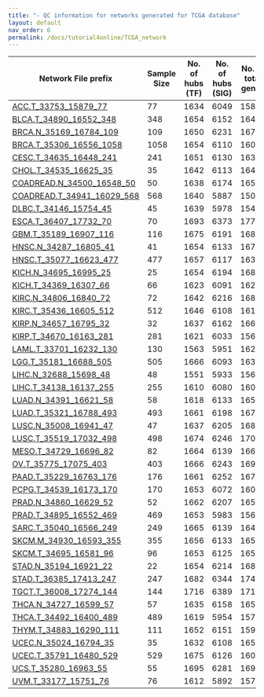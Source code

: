 ```yaml
---
title: "- QC information for networks generated for TCGA database"
layout: default
nav_order: 6
permalink: /docs/tutorial4online/TCGA_network
---
```

| Network File prefix                                                             | Sample Size | No. of hubs (TF) | No. of hubs (SIG) | No. of total genes | No. of edges |
|---------------------------------------------------------------------------------|-------------|------------------|-------------------|--------------------|--------------|
|[ACC.T_33753_15879_77](TCGA_network_QC/ACC.T_33753_15879_77netQC.html)|77|1634|6049|15879|2678153
|[BLCA.T_34890_16552_348](TCGA_network_QC/BLCA.T_34890_16552_348netQC.html)| 348 |1654|6152|16420|1153515
|[BRCA.N_35169_16784_109](TCGA_network_QC/BRCA.N_35169_16784_109netQC.html)| 109 |1650|6231|16768|1410937
|[BRCA.T_35306_16556_1058](TCGA_network_QC/BRCA.T_35306_16556_1058netQC.html)| 1058 |1654|6110|16090|701060
|[CESC.T_34635_16448_241](TCGA_network_QC/CESC.T_34635_16448_241netQC.html)| 241 |1651|6130|16398|1495925
|[CHOL.T_34535_16625_35](TCGA_network_QC/CHOL.T_34535_16625_35netQC.html)| 35 |1642|6113|16473|595519
|[COADREAD.N_34500_16548_50](TCGA_network_QC/COADREAD.N_34500_16548_50netQC.html)| 50 |1638|6174|16502|965465
|[COADREAD.T_34941_16029_568](TCGA_network_QC/COADREAD.T_34941_16029_568netQC.html)| 568 |1640|5887|15065|568255
|[DLBC.T_34146_15754_45](TCGA_network_QC/DLBC.T_34146_15754_45netQC.html)| 45 |1639|5978|15487|610360
|[ESCA.T_36407_17732_70](TCGA_network_QC/ESCA.T_36407_17732_70netQC.html)| 70 |1693|6373|17721|1728755
|[GBM.T_35189_16907_116](TCGA_network_QC/GBM.T_35189_16907_116netQC.html)| 116 |1675|6191|16899|2081008
|[HNSC.N_34287_16805_41](TCGA_network_QC/HNSC.N_34287_16805_41netQC.html)| 41 |1654|6133|16733|952649
|[HNSC.T_35077_16623_477](TCGA_network_QC/HNSC.T_35077_16623_477netQC.html)| 477 |1657|6117|16369|993816
|[KICH.N_34695_16995_25](TCGA_network_QC/KICH.N_34695_16995_25netQC.html)| 25 |1654|6194|16870|836699
|[KICH.T_34369_16307_66](TCGA_network_QC/KICH.T_34369_16307_66netQC.html)| 66 |1623|6091|16285|1218200
|[KIRC.N_34806_16840_72](TCGA_network_QC/KIRC.N_34806_16840_72netQC.html)| 72 |1642|6216|16826|1291690
|[KIRC.T_35436_16605_512](TCGA_network_QC/KIRC.T_35436_16605_512netQC.html)| 512 |1646|6108|16105|725352
|[KIRP.N_34657_16795_32](TCGA_network_QC/KIRP.N_34657_16795_32netQC.html)| 32 |1637|6162|16669|740083
|[KIRP.T_34670_16163_281](TCGA_network_QC/KIRP.T_34670_16163_281netQC.html)| 281 |1621|6033|15664|780254
|[LAML.T_33701_16232_130](TCGA_network_QC/LAML.T_33701_16232_130netQC.html)| 130 |1563|5951|16213|2011399
|[LGG.T_35181_16688_505](TCGA_network_QC/LGG.T_35181_16688_505netQC.html)| 505 |1666|6093|16361|798548
|[LIHC.N_32688_15698_48](TCGA_network_QC/LIHC.N_32688_15698_48netQC.html)| 48 |1551|5933|15645|918499
|[LIHC.T_34138_16137_255](TCGA_network_QC/LIHC.T_34138_16137_255netQC.html)| 255 |1610|6080|16039|1162974
|[LUAD.N_34391_16621_58](TCGA_network_QC/LUAD.N_34391_16621_58netQC.html)| 58 |1618|6133|16590|1213383
|[LUAD.T_35321_16788_493](TCGA_network_QC/LUAD.T_35321_16788_493netQC.html)| 493 |1661|6198|16713|1069901
|[LUSC.N_35008_16941_47](TCGA_network_QC/LUSC.N_35008_16941_47netQC.html)| 47 |1637|6205|16877|1034058
|[LUSC.T_35519_17032_498](TCGA_network_QC/LUSC.T_35519_17032_498netQC.html)| 498 |1674|6246|17014|1511084
|[MESO.T_34729_16696_82](TCGA_network_QC/MESO.T_34729_16696_82netQC.html)| 82 |1664|6139|16693|1750719
|[OV.T_35775_17075_403](TCGA_network_QC/OV.T_35775_17075_403netQC.html)| 403 |1666|6243|16983|1171973
|[PAAD.T_35229_16763_176](TCGA_network_QC/PAAD.T_35229_16763_176netQC.html)| 176 |1661|6252|16725|1299578
|[PCPG.T_34539_16173_170](TCGA_network_QC/PCPG.T_34539_16173_170netQC.html)| 170 |1653|6072|16015|1047047
|[PRAD.N_34860_16629_52](TCGA_network_QC/PRAD.N_34860_16629_52netQC.html)| 52 |1662|6207|16574|1037788
|[PRAD.T_34895_16552_469](TCGA_network_QC/PRAD.T_34895_16552_469netQC.html)| 469 |1653|5983|15617|565336
|[SARC.T_35040_16566_249](TCGA_network_QC/SARC.T_35040_16566_249netQC.html)| 249 |1665|6139|16485|1358015
|[SKCM.M_34930_16593_355](TCGA_network_QC/SKCM.M_34930_16593_355netQC.html)| 355 |1656|6133|16570|1537624
|[SKCM.T_34695_16581_96](TCGA_network_QC/SKCM.T_34695_16581_96netQC.html)| 96 |1653|6125|16571|1617019
|[STAD.N_35194_16921_22](TCGA_network_QC/STAD.N_35194_16921_22netQC.html)| 22 |1654|6214|16850|2686623
|[STAD.T_36385_17413_247](TCGA_network_QC/STAD.T_36385_17413_247netQC.html)| 247 |1682|6344|17408|1826747
|[TGCT.T_36008_17274_144](TCGA_network_QC/TGCT.T_36008_17274_144netQC.html)| 144 |1716|6389|17173|1208686
|[THCA.N_34727_16599_57](TCGA_network_QC/THCA.N_34727_16599_57netQC.html)| 57 |1635|6158|16554|1135046
|[THCA.T_34492_16400_489](TCGA_network_QC/THCA.T_34492_16400_489netQC.html)| 489 |1619|5954|15716|648107
|[THYM.T_34883_16290_111](TCGA_network_QC/THYM.T_34883_16290_111netQC.html)| 111 |1652|6151|15905|857301
|[UCEC.N_35024_16794_35](TCGA_network_QC/UCEC.N_35024_16794_35netQC.html)| 35 |1632|6108|16588|760476
|[UCEC.T_35791_16480_529](TCGA_network_QC/UCEC.T_35791_16480_529netQC.html)| 529 |1675|6126|16031|822108
|[UCS.T_35280_16963_55](TCGA_network_QC/UCS.T_35280_16963_55netQC.html)| 55 |1695|6281|16922|1022125
|[UVM.T_33177_15751_76](TCGA_network_QC/UVM.T_33177_15751_76netQC.html)| 76 |1612|5892|15701|1144831
